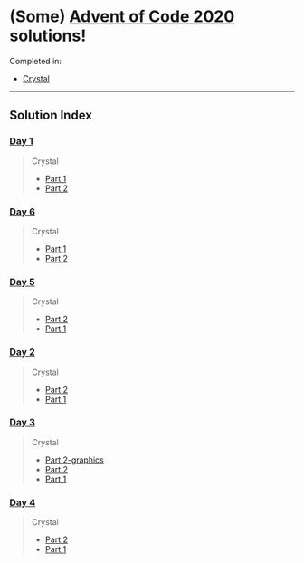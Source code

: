 # (Some) [Advent of Code 2020](https://adventofcode.com/2020/) solutions!

Completed in:
- [Crystal](https://crystal-lang.org/)
----

## Solution Index

### [Day 1](https://adventofcode.com/2020/day/1)

> Crystal
> - [Part 1](./day1/day1-part1.cr)
> - [Part 2](./day1/day1-part2.cr)

### [Day 6](https://adventofcode.com/2020/day/6)

> Crystal
> - [Part 1](./day6/day6-part1.cr)
> - [Part 2](./day6/day6-part2.cr)

### [Day 5](https://adventofcode.com/2020/day/5)

> Crystal
> - [Part 2](./day5/day5-part2.cr)
> - [Part 1](./day5/day5-part1.cr)

### [Day 2](https://adventofcode.com/2020/day/2)

> Crystal
> - [Part 2](./day2/day2-part2.cr)
> - [Part 1](./day2/day2-part1.cr)

### [Day 3](https://adventofcode.com/2020/day/3)

> Crystal
> - [Part 2-graphics](./day3/day3-part2-graphics.cr)
> - [Part 2](./day3/day3-part2.cr)
> - [Part 1](./day3/day3-part1.cr)

### [Day 4](https://adventofcode.com/2020/day/4)

> Crystal
> - [Part 2](./day4/day4-part2.cr)
> - [Part 1](./day4/day4-part1.cr)

